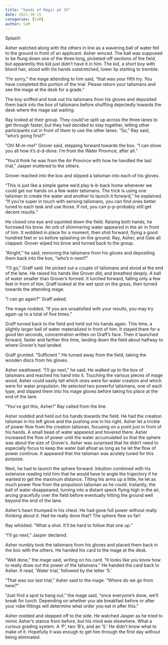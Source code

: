 ```yaml
---
title: "Seeds of Magic pt 15"
date: 2023-10-15
categories: [SoM]
author: SoM
---
```


Splash!

Asher watched along with the others in line as a wavering ball of water fell to the ground in front of an applicant. Asher winced. The ball was supposed to be flung down one of the three long, picketed-off sections of the field, but apparently this kid just didn’t have it in him. The kid, a short boy with blond hair, stood with his hands outstretched, lower lip starting to tremble.

“I’m sorry,” the mage attending to him said, “that was your fifth try. You have completed this portion of the trial. Please return your talismans and see the mage at the desk for a grade.”

The boy sniffed and took out his talismans from his gloves and deposited them back into the box of talismans before shuffling dejectedly towards the desk where the mage sat waiting.

Ray looked at their group. They could’ve split up across the three lanes to get through faster, but they had decided to stay together, letting other participants cut in front of them to use the other lanes. “So,” Ray said, “who’s going first?”

“Oh! M-m-me!” Grover said, stepping forward towards the box. “I can show you all how it’s d-d-done. I’m from the Water Province, after all.”

“You’d think he was from the Air Province with how he handled the last trial,” Jasper muttered to the others.

Grover reached into the box and slipped a talisman into each of his gloves.

“This is just like a simple game we’d play b-b-back home whenever we could get our hands on a few water talismans. The trick is using one talisman to create the water and another to launch it forward,” he explained. “If you’re super in touch with sensing talismans, you can find ones better tuned to each task and use those. If not, you can p-p-probably still get decent results.”

He closed one eye and squinted down the field. Raising both hands, he furrowed his brow. An orb of shimmering water appeared in the air in front of him. It wobbled in place for a moment, then shot forward, flying a good hundred feet or so before splashing on the ground. Ray, Asher, and Gale all clapped. Grover wiped his brow and turned back to the group.

“Alright,” he said, removing the talismans from his gloves and depositing them back into the box, “who’s n-next?”

“I’ll go,” Graff said. He picked out a couple of talismans and stood at the end of the lane. He raised his hands like Grover did, and breathed deeply. A ball of water smaller than Grover’s formed. It lurched forward, falling only a few feet in front of him. Graff looked at the wet spot on the grass, then turned towards the attending mage.

“I can go again?” Graff asked.

The mage nodded. “If you are unsatisfied with your results, you may try again up to a total of five times.”

Graff turned back to the field and held out his hands again. This time, a slightly larger ball of water materialized in front of him. It stayed there for a good ten seconds, concentration written on Graff’s face. Then it launched forward, faster and farther this time, landing down the field about halfway to where Grover’s had landed.

Graff grunted. “Sufficient.” He turned away from the field, taking the wooden discs from his gloves.

Asher swallowed. “I’ll go next,” he said. He walked up to the box of talismans and reached his hand into it. Touching the various pieces of mage wood, Asher could easily tell which ones were for water creation and which were for water propulsion. He selected two powerful talismans, one of each type, and slipped them into his mage gloves before taking his place at the end of the lane.

“You’ve got this, Asher!” Ray called from the line.

Asher nodded and held out his hands towards the field. He had the creation talisman in his left glove and the pushing one in his right. Asher let a trickle of power flow from the creation talisman, focusing on a point just in front of his hands. A small bead of water appeared and hovered there. Asher increased the flow of power until the water accumulated so that the sphere was about the size of Grover’s. Asher was surprised that he didn’t need to especially focus to keep the water ball afloat as long as he let the flow of power continue. It appeared that the talisman was acutely tuned for this purpose.

Next, he had to launch the sphere forward. Intuition combined with his extensive reading told him that he would have to angle the trajectory if he wanted to get the maximum distance. Tilting his arms up a little, he let as much power flow from the propulsion talisman as he could. Instantly, the ball of water disappeared, turning into a distant speck flying high in the air, arcing gracefully over the field before eventually hitting the ground well beyond the end of the lane.

Asher’s heart thumped in his chest. He had gone full power without really thinking about it. Had he really done that? The sphere flew so far!

Ray whistled. “What a shot. It’ll be hard to follow that one up.”

“I’ll go next,” Jasper declared.

Asher numbly took the talismans from his gloves and placed them back in the box with the others. He handed his card to the mage at the desk.

“Well done,” the mage said, writing on his card. “It looks like you know how to really draw out the power of the talismans.” He handed the card back to Asher. It read, ‘Water trial,’ followed by the letter ‘S.’

“That was our last trial,” Asher said to the mage. “Where do we go from here?”

“Just find a spot to hang out,” the mage said, “once everyone’s done, we’ll break for lunch. Depending on whether you ate breakfast before or after your robe fittings will determine what order you eat in after this.”

Asher nodded and stepped off to the side. He watched Jasper as he tried to mimic Asher’s stance from before, but his mind was elsewhere. What a curious grading system. A ‘P’, two ‘B’s, and an ‘S.’ He didn’t know what to make of it. Hopefully it was enough to get him through the first day without being eliminated.
